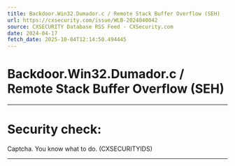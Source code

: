 ```yaml
---
title: Backdoor.Win32.Dumador.c / Remote Stack Buffer Overflow (SEH)
url: https://cxsecurity.com/issue/WLB-2024040042
source: CXSECURITY Database RSS Feed - CXSecurity.com
date: 2024-04-17
fetch_date: 2025-10-04T12:14:50.494445
---
```


# Backdoor.Win32.Dumador.c / Remote Stack Buffer Overflow (SEH)

---

# Security check:

Captcha. You know what to do. (CXSECURITYIDS)

---